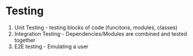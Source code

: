 # Testing

1. Unit Testing - testing blocks of code (funcitons, modules, classes)
2. Integration Testing - Dependencies/Modules are combined and tested together
3. E2E testing - Emulating a user
